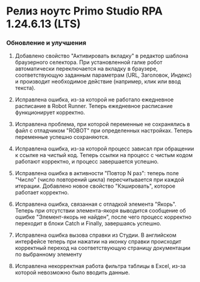 # Релиз ноутс Primo Studio RPA 1.24.6.13 (LTS) 

### Обновление и улучшения


1. Добавлено свойство "Активировать вкладку" в редактор шаблона браузерного селектора. При установленной галке робот автоматически переключается на вкладку в браузере, соответствующую заданным параметрам (URL, Заголовок, Индекс)  и производит необходимое действие (например, клик или ввод текста).

1. Исправлена ошибка, из-за которой не работало ежедневное расписание в Robot Runner. Теперь ежедневное расписание функционирует корректно.

1. Исправлена проблема, при которой переменные не сохранялись в файл с отладчиком "ROBOT" при определенных настройках. Теперь переменные успешно сохраняются. 

1. Исправлена ошибка, из-за которой процесс зависал при обращении к ссылке на чистый код. Теперь ссылки на процесс с чистым кодом работают корректно, и процесс завершается успешно.

1. Исправлена ошибка в активности "Повтор N раз": теперь поле "Число" (число повторений цикла) пересчитывается при каждой итерации. Добавлено новое свойство "Кэшировать", которое работает корректно.

1. Исправлена ошибка, связанная с отладкой элемента "Якорь". Теперь при отсутствии элемента-якоря выводится сообщение об ошибке "Элемент-якорь не найден", после чего процесс корректно переходит в блоки Catch и Finally, завершаясь успешно.

1. Исправлена ошибка вызова справки из Студии. В английском интерфейсе теперь при нажатии на иконку справки происходит корректный переход на соответствующую страницу документации по выбранному элементу

1. Исправлена некорректная работа фильтра таблицы в Excel, из-за которой невозможно было вводить данные.
